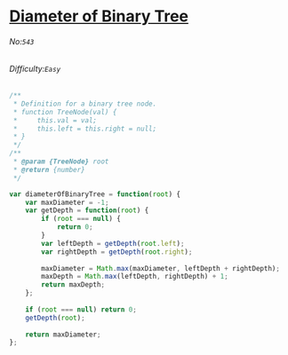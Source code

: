 # [Diameter of Binary Tree](https://leetcode.com/problems/diameter-of-binary-tree/#/description)
###### No:`543`
###### Difficulty:`Easy`



```js
/**
 * Definition for a binary tree node.
 * function TreeNode(val) {
 *     this.val = val;
 *     this.left = this.right = null;
 * }
 */
/**
 * @param {TreeNode} root
 * @return {number}
 */

var diameterOfBinaryTree = function(root) {
    var maxDiameter = -1;
    var getDepth = function(root) {
        if (root === null) {
            return 0;
        }
        var leftDepth = getDepth(root.left);
        var rightDepth = getDepth(root.right);
        
        maxDiameter = Math.max(maxDiameter, leftDepth + rightDepth);
        maxDepth = Math.max(leftDepth, rightDepth) + 1;
        return maxDepth;
    };
    
    if (root === null) return 0;
    getDepth(root);
    
    return maxDiameter;
};
```
